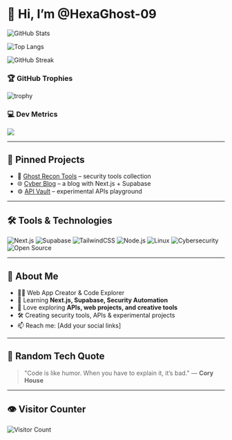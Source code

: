 # 👋 Hi, I’m @HexaGhost-09

![GitHub Stats](https://github-readme-stats.vercel.app/api?username=HexaGhost-09&show_icons=true&hide_border=false&line_height=24&title_color=ff8800&icon_color=ff8800)

![Top Langs](https://github-readme-stats.vercel.app/api/top-langs/?username=HexaGhost-09&layout=compact&hide_border=false&title_color=ff8800)

![GitHub Streak](https://github-readme-streak-stats.herokuapp.com/?user=HexaGhost-09&theme=default&hide_border=false)

### 🏆 GitHub Trophies  
![trophy](https://github-profile-trophy.vercel.app/?username=HexaGhost-09&theme=flat&no-frame=true&margin-w=5)

### 💻 Dev Metrics  
![](https://github-profile-summary-cards.vercel.app/api/cards/profile-details?username=HexaGhost-09&theme=github)

---

## 📌 Pinned Projects  
- 🔐 [Ghost Recon Tools](https://github.com/HexaGhost-09/Ghost-Recon-Tools) – security tools collection  
- 🌐 [Cyber Blog](https://github.com/HexaGhost-09/Cyber-Blog) – a blog with Next.js + Supabase  
- ⚙️ [API Vault](https://github.com/HexaGhost-09/API-Vault) – experimental APIs playground  

---

## 🛠️ Tools & Technologies  
![Next.js](https://img.shields.io/badge/-Next.js-black?style=for-the-badge&logo=next.js)
![Supabase](https://img.shields.io/badge/-Supabase-3ECF8E?style=for-the-badge&logo=supabase&logoColor=white)
![TailwindCSS](https://img.shields.io/badge/-TailwindCSS-38B2AC?style=for-the-badge&logo=tailwind-css&logoColor=white)
![Node.js](https://img.shields.io/badge/-Node.js-green?style=for-the-badge&logo=node.js)
![Linux](https://img.shields.io/badge/-Linux-FCC624?style=for-the-badge&logo=linux&logoColor=black)
![Cybersecurity](https://img.shields.io/badge/-Cybersecurity-blueviolet?style=for-the-badge)
![Open Source](https://img.shields.io/badge/-Open%20Source-333?style=for-the-badge&logo=github)

---

## 👀 About Me  

- 👨‍💻 Web App Creator & Code Explorer  
- 🌱 Learning **Next.js, Supabase, Security Automation**
- 🚀 Love exploring **APIs, web projects, and creative tools**
- 🛠️ Creating security tools, APIs & experimental projects  
- 📫 Reach me: [Add your social links]  

---

## 📖 Random Tech Quote  

> "Code is like humor. When you have to explain it, it’s bad." — **Cory House**

---

## 👁️ Visitor Counter  
![Visitor Count](https://komarev.com/ghpvc/?username=HexaGhost-09&color=ff8800)
